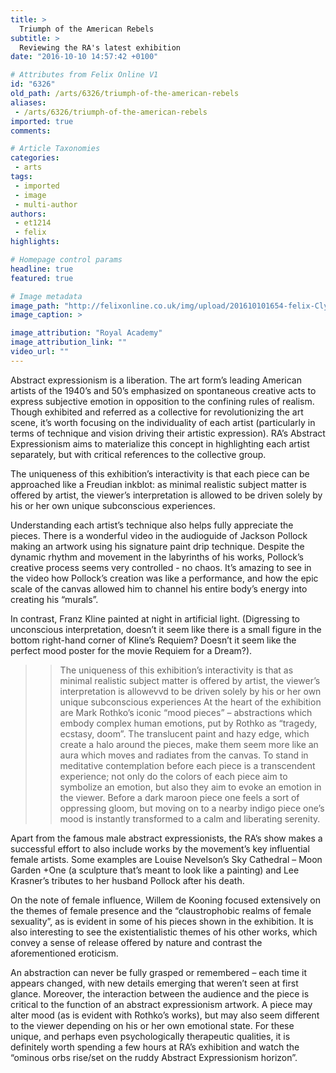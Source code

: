 ```yaml
---
title: >
  Triumph of the American Rebels
subtitle: >
  Reviewing the RA's latest exhibition
date: "2016-10-10 14:57:42 +0100"

# Attributes from Felix Online V1
id: "6326"
old_path: /arts/6326/triumph-of-the-american-rebels
aliases:
 - /arts/6326/triumph-of-the-american-rebels
imported: true
comments:

# Article Taxonomies
categories:
 - arts
tags:
 - imported
 - image
 - multi-author
authors:
 - et1214
 - felix
highlights:

# Homepage control params
headline: true
featured: true

# Image metadata
image_path: "http://felixonline.co.uk/img/upload/201610101654-felix-Clyfford-Still-PH-950-1-795x600.jpg"
image_caption: >

image_attribution: "Royal Academy"
image_attribution_link: ""
video_url: ""
---
```


Abstract expressionism is a liberation. The art form’s leading American artists of the 1940’s and 50’s emphasized on spontaneous creative acts to express subjective emotion in opposition to the confining rules of realism. Though exhibited and referred as a collective for revolutionizing the art scene, it’s worth focusing on the individuality of each artist (particularly in terms of technique and vision driving their artistic expression). RA’s Abstract Expressionism aims to materialize this concept in highlighting each artist separately, but with critical references to the collective group.

The uniqueness of this exhibition’s interactivity is that each piece can be approached like a Freudian inkblot: as minimal realistic subject matter is offered by artist, the viewer’s interpretation is allowed to be driven solely by his or her own unique subconscious experiences.

Understanding each artist’s technique also helps fully appreciate the pieces. There is a wonderful video in the audioguide of Jackson Pollock making an artwork using his signature paint drip technique. Despite the dynamic rhythm and movement in the labyrinths of his works, Pollock’s creative process seems very controlled - no chaos. It’s amazing to see in the video how Pollock’s creation was like a performance, and how the epic scale of the canvas allowed him to channel his entire body’s energy into creating his “murals”.

In contrast, Franz Kline painted at night in artificial light. (Digressing to unconscious interpretation, doesn’t it seem like there is a small figure in the bottom right-hand corner of Kline’s Requiem? Doesn’t it seem like the perfect mood poster for the movie Requiem for a Dream?).
> > The uniqueness of this exhibition’s interactivity is that as minimal realistic subject matter is offered by artist, the viewer’s interpretation is allowevvd to be driven solely by his or her own unique subconscious experiences
At the heart of the exhibition are Mark Rothko’s iconic “mood pieces” – abstractions which embody complex human emotions, put by Rothko as “tragedy, ecstasy, doom”. The translucent paint and hazy edge, which create a halo around the pieces, make them seem more like an aura which moves and radiates from the canvas. To stand in meditative contemplation before each piece is a transcendent experience; not only do the colors of each piece aim to symbolize an emotion, but also they aim to evoke an emotion in the viewer. Before a dark maroon piece one feels a sort of oppressing gloom, but moving on to a nearby indigo piece one’s mood is instantly transformed to a calm and liberating serenity.

Apart from the famous male abstract expressionists, the RA’s show makes a successful effort to also include works by the movement’s key influential female artists. Some examples are Louise Nevelson’s Sky Cathedral – Moon Garden +One (a sculpture that’s meant to look like a painting) and Lee Krasner’s tributes to her husband Pollock after his death.

On the note of female influence, Willem de Kooning focused extensively on the themes of female presence and the “claustrophobic realms of female sexuality”, as is evident in some of his pieces shown in the exhibition. It is also interesting to see the existentialistic themes of his other works, which convey a sense of release offered by nature and contrast the aforementioned eroticism.

An abstraction can never be fully grasped or remembered – each time it appears changed, with new details emerging that weren’t seen at first glance. Moreover, the interaction between the audience and the piece is critical to the function of an abstract expressionism artwork. A piece may alter mood (as is evident with Rothko’s works), but may also seem different to the viewer depending on his or her own emotional state. For these unique, and perhaps even psychologically therapeutic qualities, it is definitely worth spending a few hours at RA’s exhibition and watch the “ominous orbs rise/set on the ruddy Abstract Expressionism horizon”.
